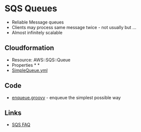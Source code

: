 SQS Queues
====
* Reliable Message queues
* Clients may process same message twice - not usually but ...
* Almost infinitely scalable

## Cloudformation
* Resource: AWS::SQS::Queue
* Properties
  * 
  *
* [SimpleQueue.yml](SimpleQueue.yml)


## Code
* [enqueue.groovy](enqueue.groovy) - enqueue the simplest possible way

## Links
* [SQS FAQ](https://aws.amazon.com/sqs/faqs/)